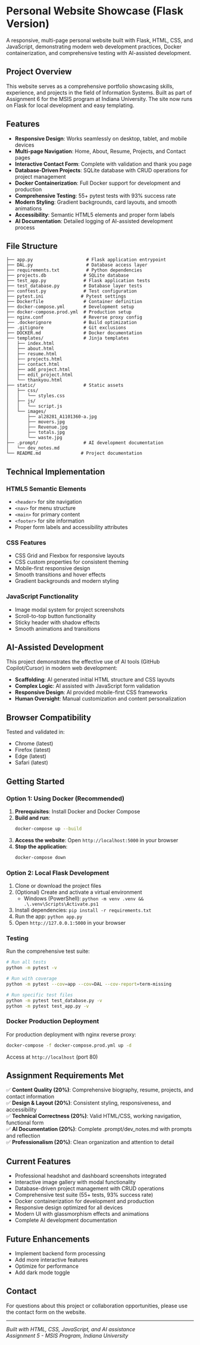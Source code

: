 # Personal Website Showcase (Flask Version)

A responsive, multi-page personal website built with Flask, HTML, CSS, and JavaScript, demonstrating modern web development practices, Docker containerization, and comprehensive testing with AI-assisted development.

## Project Overview

This website serves as a comprehensive portfolio showcasing skills, experience, and projects in the field of Information Systems. Built as part of Assignment 6 for the MSIS program at Indiana University. The site now runs on Flask for local development and easy templating.

## Features

- **Responsive Design**: Works seamlessly on desktop, tablet, and mobile devices
- **Multi-page Navigation**: Home, About, Resume, Projects, and Contact pages
- **Interactive Contact Form**: Complete with validation and thank you page
- **Database-Driven Projects**: SQLite database with CRUD operations for project management
- **Docker Containerization**: Full Docker support for development and production
- **Comprehensive Testing**: 55+ pytest tests with 93% success rate
- **Modern Styling**: Gradient backgrounds, card layouts, and smooth animations
- **Accessibility**: Semantic HTML5 elements and proper form labels
- **AI Documentation**: Detailed logging of AI-assisted development process

## File Structure

```
├── app.py                    # Flask application entrypoint
├── DAL.py                    # Database access layer
├── requirements.txt          # Python dependencies
├── projects.db              # SQLite database
├── test_app.py              # Flask application tests
├── test_database.py         # Database layer tests
├── conftest.py              # Test configuration
├── pytest.ini              # Pytest settings
├── Dockerfile               # Container definition
├── docker-compose.yml       # Development setup
├── docker-compose.prod.yml  # Production setup
├── nginx.conf               # Reverse proxy config
├── .dockerignore            # Build optimization
├── .gitignore               # Git exclusions
├── DOCKER.md                # Docker documentation
├── templates/               # Jinja templates
│   ├── index.html
│   ├── about.html
│   ├── resume.html
│   ├── projects.html
│   ├── contact.html
│   ├── add_project.html
│   ├── edit_project.html
│   └── thankyou.html
├── static/                  # Static assets
│   ├── css/
│   │   └── styles.css
│   ├── js/
│   │   └── script.js
│   └── images/
│       ├── al28281_A1101360-a.jpg
│       ├── movers.jpg
│       ├── Revenue.jpg
│       ├── totals.jpg
│       └── waste.jpg
├── .prompt/                 # AI development documentation
│   └── dev_notes.md
└── README.md               # Project documentation
```

## Technical Implementation

### HTML5 Semantic Elements
- `<header>` for site navigation
- `<nav>` for menu structure
- `<main>` for primary content
- `<footer>` for site information
- Proper form labels and accessibility attributes

### CSS Features
- CSS Grid and Flexbox for responsive layouts
- CSS custom properties for consistent theming
- Mobile-first responsive design
- Smooth transitions and hover effects
- Gradient backgrounds and modern styling

### JavaScript Functionality
- Image modal system for project screenshots
- Scroll-to-top button functionality
- Sticky header with shadow effects
- Smooth animations and transitions

## AI-Assisted Development

This project demonstrates the effective use of AI tools (GitHub Copilot/Cursor) in modern web development:

- **Scaffolding**: AI generated initial HTML structure and CSS layouts
- **Complex Logic**: AI assisted with JavaScript form validation
- **Responsive Design**: AI provided mobile-first CSS frameworks
- **Human Oversight**: Manual customization and content personalization

## Browser Compatibility

Tested and validated in:
- Chrome (latest)
- Firefox (latest)
- Edge (latest)
- Safari (latest)

## Getting Started

### Option 1: Using Docker (Recommended)

1. **Prerequisites**: Install Docker and Docker Compose
2. **Build and run**:
   ```bash
   docker-compose up --build
   ```
3. **Access the website**: Open `http://localhost:5000` in your browser
4. **Stop the application**:
   ```bash
   docker-compose down
   ```

### Option 2: Local Flask Development

1. Clone or download the project files
2. (Optional) Create and activate a virtual environment
   - Windows (PowerShell): `python -m venv .venv && .\.venv\Scripts\Activate.ps1`
3. Install dependencies: `pip install -r requirements.txt`
4. Run the app: `python app.py`
5. Open `http://127.0.0.1:5000` in your browser

### Testing

Run the comprehensive test suite:
```bash
# Run all tests
python -m pytest -v

# Run with coverage
python -m pytest --cov=app --cov=DAL --cov-report=term-missing

# Run specific test files
python -m pytest test_database.py -v
python -m pytest test_app.py -v
```

### Docker Production Deployment

For production deployment with nginx reverse proxy:
```bash
docker-compose -f docker-compose.prod.yml up -d
```
Access at `http://localhost` (port 80)

## Assignment Requirements Met

✅ **Content Quality (20%)**: Comprehensive biography, resume, projects, and contact information  
✅ **Design & Layout (20%)**: Consistent styling, responsiveness, and accessibility  
✅ **Technical Correctness (20%)**: Valid HTML/CSS, working navigation, functional form  
✅ **AI Documentation (20%)**: Complete .prompt/dev_notes.md with prompts and reflection  
✅ **Professionalism (20%)**: Clean organization and attention to detail  

## Current Features

- Professional headshot and dashboard screenshots integrated
- Interactive image gallery with modal functionality
- Database-driven project management with CRUD operations
- Comprehensive test suite (55+ tests, 93% success rate)
- Docker containerization for development and production
- Responsive design optimized for all devices
- Modern UI with glassmorphism effects and animations
- Complete AI development documentation

## Future Enhancements

- Implement backend form processing
- Add more interactive features
- Optimize for performance
- Add dark mode toggle

## Contact

For questions about this project or collaboration opportunities, please use the contact form on the website.

---

*Built with HTML, CSS, JavaScript, and AI assistance*  
*Assignment 5 - MSIS Program, Indiana University*
